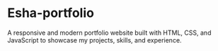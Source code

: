 # Esha-portfolio
A responsive and modern portfolio website built with HTML, CSS, and JavaScript to showcase my projects, skills, and experience.

